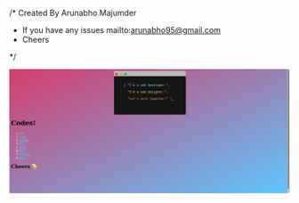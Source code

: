 /* Created By Arunabho Majumder
*  If you have any issues mailto:arunabho95@gmail.com
*  Cheers

*/



![Cheers](https://github.com/iarunabho/Projects-2007--Till-Date/blob/master/labexam/labexam.png)

